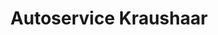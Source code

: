 ---
title: "Autoservice Kraushaar"
url: /bad-wildungen/autoservice-kraushaar/
shop: Autowerkstatt
---